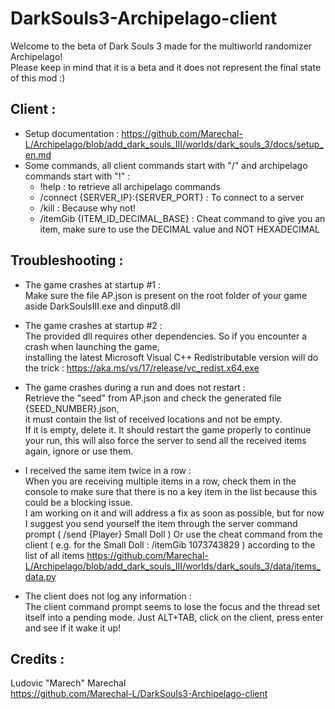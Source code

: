 # DarkSouls3-Archipelago-client
Welcome to the beta of Dark Souls 3 made for the multiworld randomizer Archipelago!  
Please keep in mind that it is a beta and it does not represent the final state of this mod :)  

## Client :  
- Setup documentation : https://github.com/Marechal-L/Archipelago/blob/add_dark_souls_III/worlds/dark_souls_3/docs/setup_en.md  
- Some commands, all client commands start with "/" and archipelago commands start with "!" :  
	- !help : to retrieve all archipelago commands
	- /connect {SERVER_IP}:{SERVER_PORT} : To connect to a server
	- /kill : Because why not!
	- /itemGib {ITEM_ID_DECIMAL_BASE} : Cheat command to give you an item, make sure to use the DECIMAL value and NOT HEXADECIMAL

## Troubleshooting :  
- The game crashes at startup #1 :  
	Make sure the file AP.json is present on the root folder of your game aside DarkSoulsIII.exe and dinput8.dll  

- The game crashes at startup #2 :  
	The provided dll requires other dependencies. So if you encounter a crash when launching the game,   
	installing the latest Microsoft Visual C++ Redistributable version will do the trick : https://aka.ms/vs/17/release/vc_redist.x64.exe  

- The game crashes during a run and does not restart :   
	Retrieve the "seed" from AP.json and check the generated file {SEED_NUMBER}.json,  
	it must contain the list of received locations and not be empty.  
	If it is empty, delete it. It should restart the game properly to continue your run, this will also force the server to send all the received items again, ignore or use them.  

- I received the same item twice in a row :  
	When you are receiving multiple items in a row, check them in the console to make sure that there is no a key item in the list because this could be a blocking issue.  
	I am working on it and will address a fix as soon as possible, but for now I suggest you send yourself the item through the server command prompt ( /send {Player} Small Doll )
	Or use the cheat command from the client ( e.g. for the Small Doll : /itemGib 1073743829 ) according to the list of all items https://github.com/Marechal-L/Archipelago/blob/add_dark_souls_III/worlds/dark_souls_3/data/items_data.py  

- The client does not log any information :   
	The client command prompt seems to lose the focus and the thread set itself into a pending mode. Just ALT+TAB, click on the client, press enter and see if it wake it up!    


## Credits :  
Ludovic "Marech" Marechal  
https://github.com/Marechal-L/DarkSouls3-Archipelago-client  
